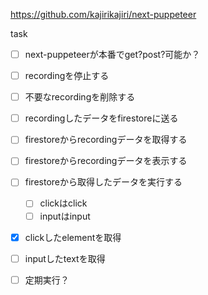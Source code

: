 https://github.com/kajirikajiri/next-puppeteer

task
- [ ] next-puppeteerが本番でget?post?可能か？
- [ ] recordingを停止する
- [ ] 不要なrecordingを削除する
- [ ] recordingしたデータをfirestoreに送る
- [ ] firestoreからrecordingデータを取得する
- [ ] firestoreからrecordingデータを表示する
- [ ] firestoreから取得したデータを実行する
	- [ ] clickはclick
	- [ ] inputはinput

- [x] clickしたelementを取得
- [ ] inputしたtextを取得

- [ ] 定期実行？

